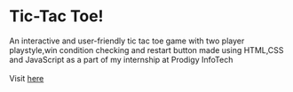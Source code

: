 # Tic-Tac Toe!
An interactive and user-friendly tic tac toe game with two player playstyle,win condition checking and restart button  made using HTML,CSS and JavaScript as a part of my internship at Prodigy InfoTech<br><br>
Visit <a href="https://the-tictactoe.vercel.app/">here</a>

